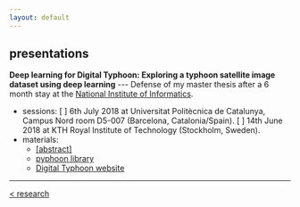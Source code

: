 ```yaml
---
layout: default
---
```


## presentations

**Deep learning for Digital Typhoon: Exploring a typhoon satellite image dataset using deep learning** --- Defense of my master thesis after a 6 month stay at the [National Institute of Informatics](https://www.nii.ac.jp/en/). 
  - sessions:
    [ ] 6th July 2018 at Universitat Politècnica de Catalunya, Campus Nord room D5-007 (Barcelona, Catalonia/Spain).
    [ ] 14th June 2018 at KTH Royal Institute of Technology (Stockholm, Sweden).
  - materials:
    - [[abstract]](tfmabstract.md)
    - [pyphoon library](lcsrg.me/pyphoon)
    - [Digital Typhoon website](digital-typhoon.org)

---

[< research](research.md)
  
